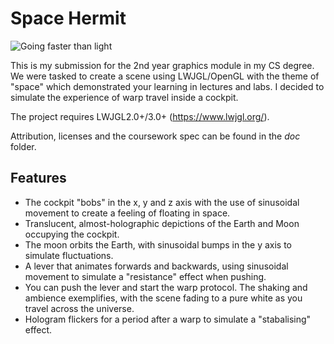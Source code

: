# Space Hermit

![Going faster than light](/doc/hermit.gif)

This is my submission for the 2nd year graphics module in my CS degree. We were tasked to create a scene using LWJGL/OpenGL with the theme of "space" which demonstrated your learning in lectures and labs. I decided to simulate the experience of warp travel inside a cockpit.

The project requires LWJGL2.0+/3.0+ (https://www.lwjgl.org/).

Attribution, licenses and the coursework spec can be found in the *doc* folder.
  
## Features

* The cockpit "bobs" in the x, y and z axis with the use of sinusoidal movement to create a feeling of floating in space.
* Translucent, almost-holographic depictions of the Earth and Moon occupying the cockpit. 
* The moon orbits the Earth, with sinusoidal bumps in the y axis to simulate fluctuations.
* A lever that animates forwards and backwards, using sinusoidal movement to simulate a "resistance" effect when pushing.
* You can push the lever and start the warp protocol. The shaking and ambience exemplifies, with the scene fading to a pure white as you travel across the universe.
* Hologram flickers for a period after a warp to simulate a "stabalising" effect.
